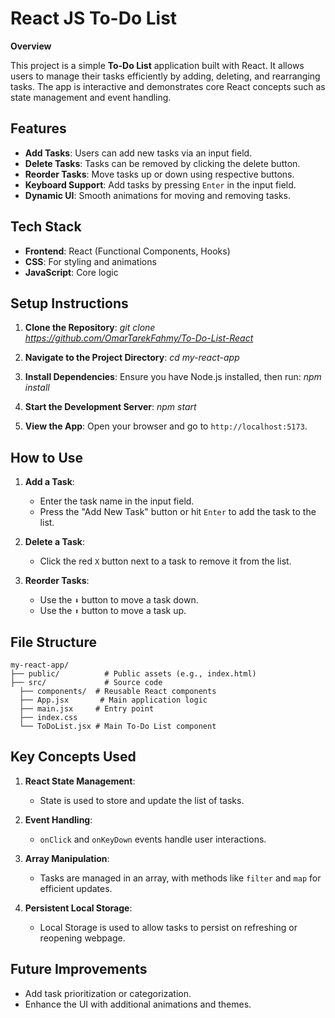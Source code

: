 # React JS To-Do List

**Overview**

This project is a simple **To-Do List** application built with React. It allows users to manage their tasks efficiently by adding, deleting, and rearranging tasks. The app is interactive and demonstrates core React concepts such as state management and event handling.

## Features

- **Add Tasks**: Users can add new tasks via an input field.
- **Delete Tasks**: Tasks can be removed by clicking the delete button.
- **Reorder Tasks**: Move tasks up or down using respective buttons.
- **Keyboard Support**: Add tasks by pressing `Enter` in the input field.
- **Dynamic UI**: Smooth animations for moving and removing tasks.

## Tech Stack

- **Frontend**: React (Functional Components, Hooks)
- **CSS**: For styling and animations
- **JavaScript**: Core logic

## Setup Instructions

1. **Clone the Repository**:
   *git clone https://github.com/OmarTarekFahmy/To-Do-List-React*

2. **Navigate to the Project Directory**:
   *cd my-react-app*

3. **Install Dependencies**:
   Ensure you have Node.js installed, then run:
   *npm install*


4. **Start the Development Server**:
   *npm start*


5. **View the App**:
   Open your browser and go to `http://localhost:5173`.


## How to Use

1. **Add a Task**:

   - Enter the task name in the input field.
   - Press the "Add New Task" button or hit `Enter` to add the task to the list.

2. **Delete a Task**:

   - Click the red `X` button next to a task to remove it from the list.

3. **Reorder Tasks**:

   - Use the `⬇` button to move a task down.
   - Use the `⬆` button to move a task up.

## File Structure

```
my-react-app/
├── public/          # Public assets (e.g., index.html)
├── src/             # Source code
  ├── components/  # Reusable React components
  ├── App.jsx       # Main application logic
  ├── main.jsx     # Entry point
  ├── index.css 
  └── ToDoList.jsx # Main To-Do List component 
```


## Key Concepts Used

1. **React State Management**:

   - State is used to store and update the list of tasks.

2. **Event Handling**:

   - `onClick` and `onKeyDown` events handle user interactions.

3. **Array Manipulation**:

   - Tasks are managed in an array, with methods like `filter` and `map` for efficient updates.
  
4. **Persistent Local Storage**:

   - Local Storage is used to allow tasks to persist on refreshing or reopening webpage.

## Future Improvements

- Add task prioritization or categorization.
- Enhance the UI with additional animations and themes.



